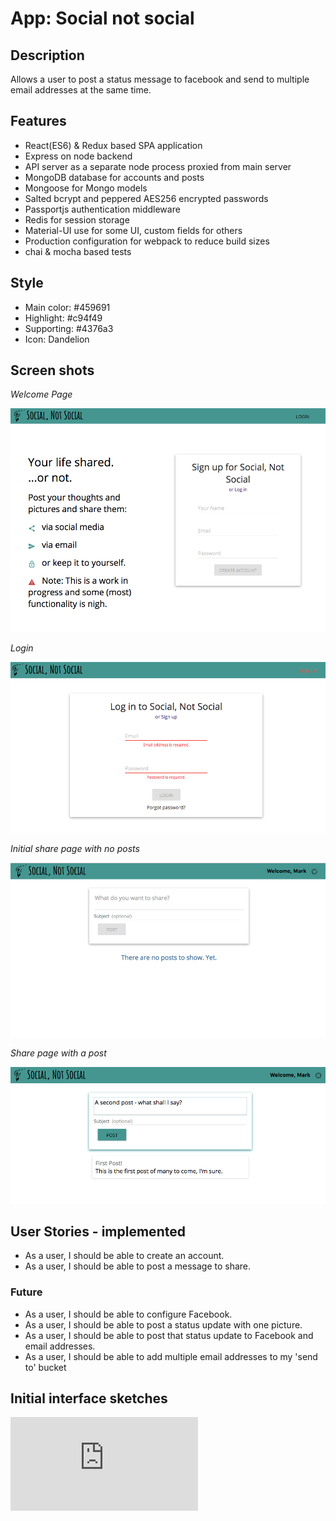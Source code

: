 # App: Social not social
## Description
Allows a user to post a status message to facebook and send to multiple email addresses at the same time.

## Features
* React(ES6) & Redux based SPA application
* Express on node backend
* API server as a separate node process proxied from main server
* MongoDB database for accounts and posts
* Mongoose for Mongo models
* Salted bcrypt and peppered AES256 encrypted passwords
* Passportjs authentication middleware
* Redis for session storage
* Material-UI use for some UI, custom fields for others
* Production configuration for webpack to reduce build sizes
* chai & mocha based tests

## Style
* Main color: #459691
* Highlight: #c94f49
* Supporting: #4376a3
* Icon: Dandelion

## Screen shots
*Welcome Page*

![Welcome](https://github.com/mdfw/socialnotsocial/blob/master/readme/welcomePage.png "Welcome Page")

*Login*

![Login](https://github.com/mdfw/socialnotsocial/blob/master/readme/login.png "Login")

*Initial share page with no posts*

![initial](https://github.com/mdfw/socialnotsocial/blob/master/readme/IntialShare.png "Initial share page with no posts")

*Share page with a post*

![Share with posts](https://github.com/mdfw/socialnotsocial/blob/master/readme/shareWithPosts.png "Share page with a post")


## User Stories - implemented
* As a user, I should be able to create an account.
* As a user, I should be able to post a message to share.

### Future
* As a user, I should be able to configure Facebook.
* As a user, I should be able to post a status update with one picture.
* As a user, I should be able to post that status update to Facebook and email addresses.
* As a user, I should be able to add multiple email addresses to my 'send to' bucket


## Initial interface sketches

![Design sketches](https://github.com/mdfw/socialnotsocial/blob/master/readme/designsketches.pdf "Design sketches")
